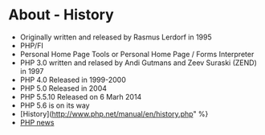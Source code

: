 # About - History


* Originally written and released by Rasmus Lerdorf in 1995
* PHP/FI
* Personal Home Page Tools or Personal Home Page / Forms Interpreter
* PHP 3.0 written and relased by Andi Gutmans and Zeev Suraski (ZEND) in 1997
* PHP 4.0 Released in 1999-2000
* PHP 5.0 Released in 2004
* PHP 5.5.10 Released on 6 Marh 2014
* PHP 5.6 is on its way
* [History](http://www.php.net/manual/en/history.php" %}
* [PHP news](http://www.php.net/)


